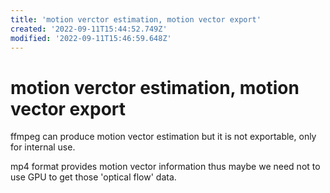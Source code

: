 ```yaml
---
title: 'motion verctor estimation, motion vector export'
created: '2022-09-11T15:44:52.749Z'
modified: '2022-09-11T15:46:59.648Z'
---
```


# motion verctor estimation, motion vector export

ffmpeg can produce motion vector estimation but it is not exportable, only for internal use.

mp4 format provides motion vector information thus maybe we need not to use GPU to get those 'optical flow' data.
